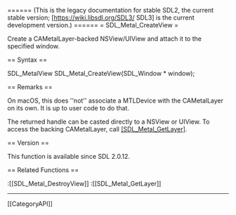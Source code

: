 ====== (This is the legacy documentation for stable SDL2, the current stable version; [https://wiki.libsdl.org/SDL3/ SDL3] is the current development version.) ======
= SDL_Metal_CreateView =

Create a CAMetalLayer-backed NSView/UIView and attach it to the specified window.

== Syntax ==

<syntaxhighlight lang='c'>
SDL_MetalView SDL_Metal_CreateView(SDL_Window * window);
</syntaxhighlight>

== Remarks ==

On macOS, this does ''not'' associate a MTLDevice with the CAMetalLayer on
its own. It is up to user code to do that.

The returned handle can be casted directly to a NSView or UIView. To access
the backing CAMetalLayer, call [[SDL_Metal_GetLayer]]().

== Version ==

This function is available since SDL 2.0.12.

== Related Functions ==

:[[SDL_Metal_DestroyView]]
:[[SDL_Metal_GetLayer]]

----
[[CategoryAPI]]



